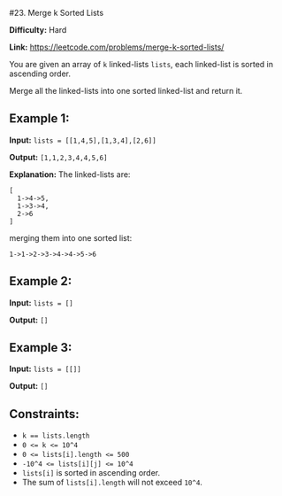 #23. Merge k Sorted Lists

**Difficulty:** Hard

**Link:** https://leetcode.com/problems/merge-k-sorted-lists/

You are given an array of `k` linked-lists `lists`, each linked-list is sorted in ascending order.

Merge all the linked-lists into one sorted linked-list and return it.

## Example 1:

**Input:** `lists = [[1,4,5],[1,3,4],[2,6]]`

**Output:** `[1,1,2,3,4,4,5,6]`

**Explanation:** The linked-lists are:
```
[
  1->4->5,
  1->3->4,
  2->6
]
```
merging them into one sorted list:
```
1->1->2->3->4->4->5->6
```

## Example 2:

**Input:** `lists = []`

**Output:** `[]`

## Example 3:

**Input:** `lists = [[]]`

**Output:** `[]`

## Constraints:

- `k == lists.length`
- `0 <= k <= 10^4`
- `0 <= lists[i].length <= 500`
- `-10^4 <= lists[i][j] <= 10^4`
- `lists[i]` is sorted in ascending order.
- The sum of `lists[i].length` will not exceed `10^4`.